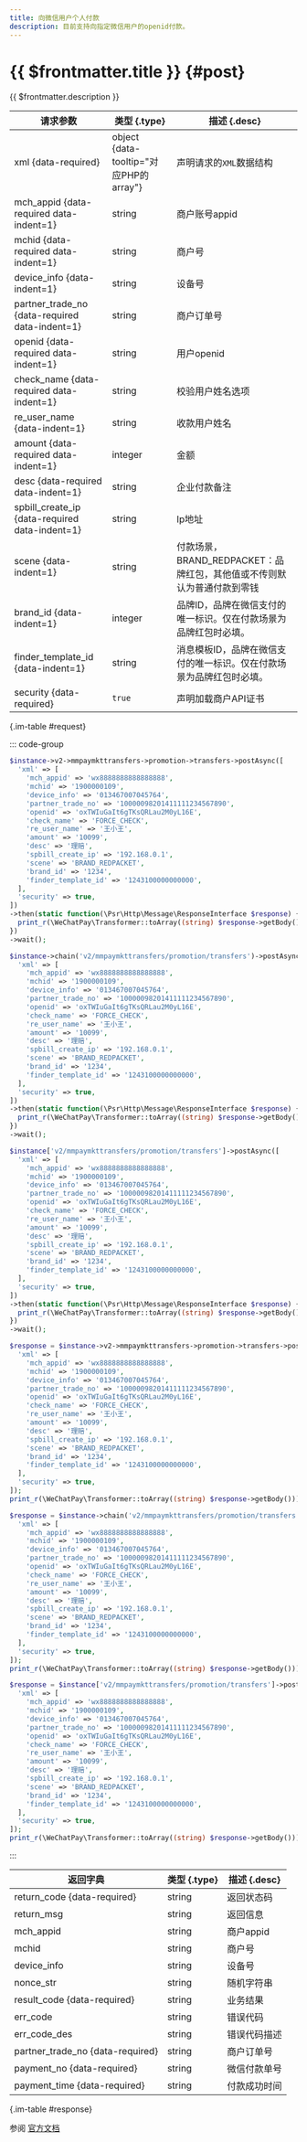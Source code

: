 ```yaml
---
title: 向微信用户个人付款
description: 目前支持向指定微信用户的openid付款。
---
```


# {{ $frontmatter.title }} {#post}

{{ $frontmatter.description }}

| 请求参数 | 类型 {.type} | 描述 {.desc}
| --- | --- | ---
| xml {data-required} | object {data-tooltip="对应PHP的array"} | 声明请求的`XML`数据结构
| mch_appid {data-required data-indent=1} | string | 商户账号appid
| mchid {data-required data-indent=1} | string | 商户号
| device_info {data-indent=1} | string | 设备号
| partner_trade_no {data-required data-indent=1} | string | 商户订单号
| openid {data-required data-indent=1} | string | 用户openid
| check_name {data-required data-indent=1} | string | 校验用户姓名选项
| re_user_name {data-indent=1} | string | 收款用户姓名
| amount {data-required data-indent=1} | integer | 金额
| desc {data-required data-indent=1} | string | 企业付款备注
| spbill_create_ip {data-required data-indent=1} | string | Ip地址
| scene {data-indent=1} | string | 付款场景，BRAND_REDPACKET：品牌红包，其他值或不传则默认为普通付款到零钱
| brand_id {data-indent=1} | integer | 品牌ID，品牌在微信支付的唯一标识。仅在付款场景为品牌红包时必填。
| finder_template_id {data-indent=1} | string | 消息模板ID，品牌在微信支付的唯一标识。仅在付款场景为品牌红包时必填。
| security {data-required} | `true` | 声明加载商户API证书

{.im-table #request}

::: code-group

```php [异步纯链式]
$instance->v2->mmpaymkttransfers->promotion->transfers->postAsync([
  'xml' => [
    'mch_appid' => 'wx8888888888888888',
    'mchid' => '1900000109',
    'device_info' => '013467007045764',
    'partner_trade_no' => '10000098201411111234567890',
    'openid' => 'oxTWIuGaIt6gTKsQRLau2M0yL16E',
    'check_name' => 'FORCE_CHECK',
    're_user_name' => '王小王',
    'amount' => '10099',
    'desc' => '理赔',
    'spbill_create_ip' => '192.168.0.1',
    'scene' => 'BRAND_REDPACKET',
    'brand_id' => '1234',
    'finder_template_id' => '1243100000000000',
  ],
  'security' => true,
])
->then(static function(\Psr\Http\Message\ResponseInterface $response) {
  print_r(\WeChatPay\Transformer::toArray((string) $response->getBody()));
})
->wait();
```

```php [异步声明式]
$instance->chain('v2/mmpaymkttransfers/promotion/transfers')->postAsync([
  'xml' => [
    'mch_appid' => 'wx8888888888888888',
    'mchid' => '1900000109',
    'device_info' => '013467007045764',
    'partner_trade_no' => '10000098201411111234567890',
    'openid' => 'oxTWIuGaIt6gTKsQRLau2M0yL16E',
    'check_name' => 'FORCE_CHECK',
    're_user_name' => '王小王',
    'amount' => '10099',
    'desc' => '理赔',
    'spbill_create_ip' => '192.168.0.1',
    'scene' => 'BRAND_REDPACKET',
    'brand_id' => '1234',
    'finder_template_id' => '1243100000000000',
  ],
  'security' => true,
])
->then(static function(\Psr\Http\Message\ResponseInterface $response) {
  print_r(\WeChatPay\Transformer::toArray((string) $response->getBody()));
})
->wait();
```

```php [异步属性式]
$instance['v2/mmpaymkttransfers/promotion/transfers']->postAsync([
  'xml' => [
    'mch_appid' => 'wx8888888888888888',
    'mchid' => '1900000109',
    'device_info' => '013467007045764',
    'partner_trade_no' => '10000098201411111234567890',
    'openid' => 'oxTWIuGaIt6gTKsQRLau2M0yL16E',
    'check_name' => 'FORCE_CHECK',
    're_user_name' => '王小王',
    'amount' => '10099',
    'desc' => '理赔',
    'spbill_create_ip' => '192.168.0.1',
    'scene' => 'BRAND_REDPACKET',
    'brand_id' => '1234',
    'finder_template_id' => '1243100000000000',
  ],
  'security' => true,
])
->then(static function(\Psr\Http\Message\ResponseInterface $response) {
  print_r(\WeChatPay\Transformer::toArray((string) $response->getBody()));
})
->wait();
```

```php [同步纯链式]
$response = $instance->v2->mmpaymkttransfers->promotion->transfers->post([
  'xml' => [
    'mch_appid' => 'wx8888888888888888',
    'mchid' => '1900000109',
    'device_info' => '013467007045764',
    'partner_trade_no' => '10000098201411111234567890',
    'openid' => 'oxTWIuGaIt6gTKsQRLau2M0yL16E',
    'check_name' => 'FORCE_CHECK',
    're_user_name' => '王小王',
    'amount' => '10099',
    'desc' => '理赔',
    'spbill_create_ip' => '192.168.0.1',
    'scene' => 'BRAND_REDPACKET',
    'brand_id' => '1234',
    'finder_template_id' => '1243100000000000',
  ],
  'security' => true,
]);
print_r(\WeChatPay\Transformer::toArray((string) $response->getBody()));
```

```php [同步声明式]
$response = $instance->chain('v2/mmpaymkttransfers/promotion/transfers')->post([
  'xml' => [
    'mch_appid' => 'wx8888888888888888',
    'mchid' => '1900000109',
    'device_info' => '013467007045764',
    'partner_trade_no' => '10000098201411111234567890',
    'openid' => 'oxTWIuGaIt6gTKsQRLau2M0yL16E',
    'check_name' => 'FORCE_CHECK',
    're_user_name' => '王小王',
    'amount' => '10099',
    'desc' => '理赔',
    'spbill_create_ip' => '192.168.0.1',
    'scene' => 'BRAND_REDPACKET',
    'brand_id' => '1234',
    'finder_template_id' => '1243100000000000',
  ],
  'security' => true,
]);
print_r(\WeChatPay\Transformer::toArray((string) $response->getBody()));
```

```php [同步属性式]
$response = $instance['v2/mmpaymkttransfers/promotion/transfers']->post([
  'xml' => [
    'mch_appid' => 'wx8888888888888888',
    'mchid' => '1900000109',
    'device_info' => '013467007045764',
    'partner_trade_no' => '10000098201411111234567890',
    'openid' => 'oxTWIuGaIt6gTKsQRLau2M0yL16E',
    'check_name' => 'FORCE_CHECK',
    're_user_name' => '王小王',
    'amount' => '10099',
    'desc' => '理赔',
    'spbill_create_ip' => '192.168.0.1',
    'scene' => 'BRAND_REDPACKET',
    'brand_id' => '1234',
    'finder_template_id' => '1243100000000000',
  ],
  'security' => true,
]);
print_r(\WeChatPay\Transformer::toArray((string) $response->getBody()));
```

:::

| 返回字典 | 类型 {.type} | 描述 {.desc}
| --- | --- | ---
| return_code {data-required}| string | 返回状态码
| return_msg | string | 返回信息
| mch_appid | string | 商户appid
| mchid | string | 商户号
| device_info | string | 设备号
| nonce_str | string | 随机字符串
| result_code {data-required}| string | 业务结果
| err_code | string | 错误代码
| err_code_des | string | 错误代码描述
| partner_trade_no {data-required}| string | 商户订单号
| payment_no {data-required}| string | 微信付款单号
| payment_time {data-required}| string | 付款成功时间

{.im-table #response}

参阅 [官方文档](https://pay.weixin.qq.com/wiki/doc/api/tools/mch_pay.php?chapter=14_2)
